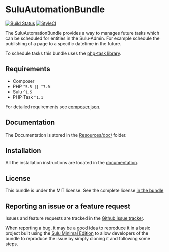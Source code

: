 # SuluAutomationBundle

[![Build Status](https://travis-ci.org/sulu/SuluAutomationBundle.svg)](https://travis-ci.org/sulu/SuluAutomationBundle)
[![StyleCI](https://styleci.io/repos/81314407/shield)](https://styleci.io/repos/81314407)

The SuluAutomationBundle provides a way to manages future tasks which can be scheduled for entities in the Sulu-Admin.
For example schedule the publishing of a page to a specific datetime in the future.

To schedule tasks this bundle uses the [php-task library](https://github.com/php-task/php-task).

## Requirements

* Composer
* PHP `^5.5 || ^7.0`
* Sulu `^1.5`
* PHP-Task `^1.1`

For detailed requirements see [composer.json](https://github.com/sulu/SuluAutomationBundle/blob/1.2/composer.json).

## Documentation

The Documentation is stored in the
[Resources/doc/](https://github.com/sulu/SuluAutomationBundle/blob/master/Resources/doc) folder.

## Installation

All the installation instructions are located in the 
[documentation](https://github.com/sulu/SuluAutomationBundle/blob/master/Resources/doc/installation.md).

## License

This bundle is under the MIT license. See the complete license [in the bundle](LICENSE)

## Reporting an issue or a feature request

Issues and feature requests are tracked in the [Github issue tracker](https://github.com/Sulu/SuluAutomationBundle/issues).

When reporting a bug, it may be a good idea to reproduce it in a basic project built using the
[Sulu Minimal Edition](https://github.com/sulu/sulu-minimal) to allow developers of the bundle to reproduce the issue
by simply cloning it and following some steps.
